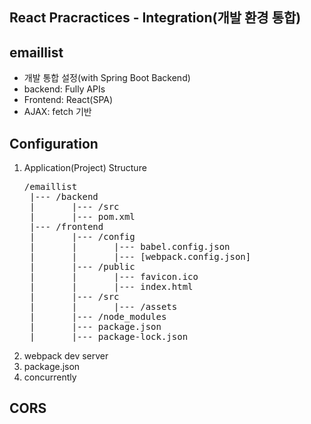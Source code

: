 ## React Pracractices - Integration(개발 환경 통합)

## emaillist
   - 개발 통합 설정(with Spring Boot Backend)
   - backend: Fully APIs
   - Frontend: React(SPA)
   - AJAX: fetch 기반

## Configuration
1. Application(Project) Structure
   <pre>
   /emaillist
    |--- /backend
    |       |--- /src
    |       |--- pom.xml
    |--- /frontend
    |       |--- /config
    |       |       |--- babel.config.json
    |       |       |--- [webpack.config.json]
    |       |--- /public
    |       |       |--- favicon.ico
    |       |       |--- index.html
    |       |--- /src
    |       |       |--- /assets
    |       |--- /node_modules
    |       |--- package.json
    |       |--- package-lock.json
   </pre>
2. webpack dev server
3. package.json
4. concurrently

## CORS


    